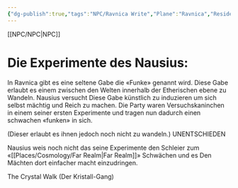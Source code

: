```yaml
---
{"dg-publish":true,"tags":"NPC/Ravnica Write","Plane":"Ravnica","Residence":"10thDistrict","permalink":"/npc/nausius-ven/","dgHomeLink":true,"dgPassFrontmatter":true}
---
```


[[NPC/NPC|NPC]]
# Die Experimente des Nausius:
In Ravnica gibt es eine seltene Gabe die «Funke» genannt wird. Diese Gabe erlaubt es einem zwischen den Welten innerhalb der Etherischen ebene zu Wandeln. Nausius versucht Diese Gabe künstlich zu induzieren um sich selbst mächtig und Reich zu machen. Die Party waren Versuchskaninchen in einem seiner ersten Experimente und tragen nun dadurch einen schwachen «funken» in sich.

(Dieser erlaubt es ihnen jedoch noch nicht zu wandeln.) UNENTSCHIEDEN

Nausius weis noch nicht das seine Experimente den Schleier zum «[[Places/Cosmology/Far Realm|Far Realm]]» Schwächen und es Den Mächten dort einfacher macht einzudringen.

The Crystal Walk (Der Kristall-Gang)